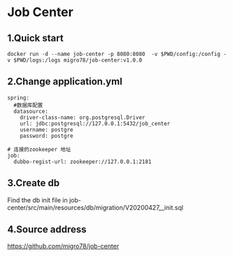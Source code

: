 # Job Center

## 1.Quick start

````docker run -d --name job-center -p 8080:8080  -v $PWD/config:/config -v $PWD/logs:/logs migro78/job-center:v1.0.0````

## 2.Change application.yml
````
spring:
  #数据库配置
  datasource:
    driver-class-name: org.postgresql.Driver
    url: jdbc:postgresql://127.0.0.1:5432/job_center
    username: postgre
    password: postgre

# 连接的zookeeper 地址
job:
  dubbo-regist-url: zookeeper://127.0.0.1:2181

````

## 3.Create db
Find the db init file in  job-center/src/main/resources/db/migration/V20200427__init.sql

## 4.Source address
https://github.com/migro78/job-center
